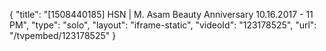 {
    "title": "[1508440185] HSN | M. Asam Beauty Anniversary 10.16.2017 - 11 PM",
    "type": "solo",
    "layout": "iframe-static",
    "videoId": "123178525",
    "url": "\/tvpembed\/123178525"
}